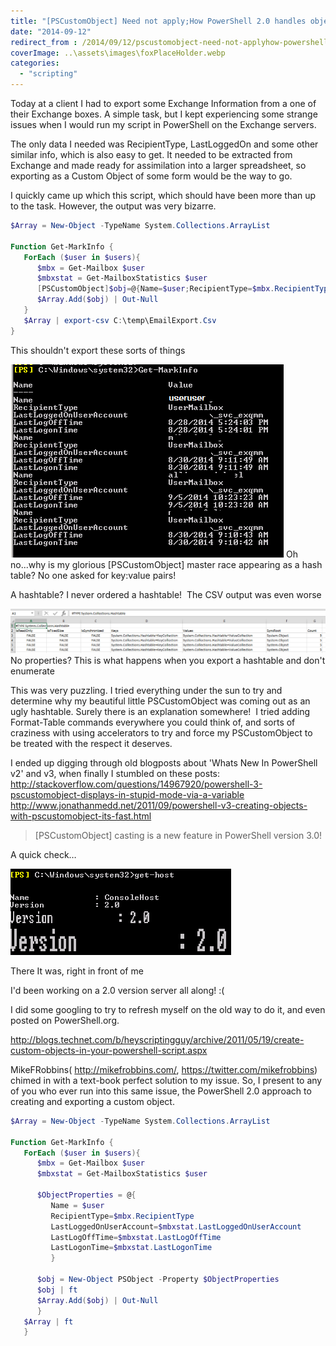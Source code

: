 ```yaml
---
title: "[PSCustomObject] Need not apply;How PowerShell 2.0 handles objects"
date: "2014-09-12"
redirect_from : /2014/09/12/pscustomobject-need-not-applyhow-powershell-2-0-handles-objects
coverImage: ..\assets\images\foxPlaceHolder.webp
categories: 
  - "scripting"
---
```


Today at a client I had to export some Exchange Information from a one of their Exchange boxes. A simple task, but I kept experiencing some strange issues when I would run my script in PowerShell on the Exchange servers.

The only data I needed was RecipientType, LastLoggedOn and some other similar info, which is also easy to get. It needed to be extracted from Exchange and made ready for assimilation into a larger spreadsheet, so exporting as a Custom Object of some form would be the way to go.

I quickly came up which this script, which should have been more than up to the task. However, the output was very bizarre.

```powershell
$Array = New-Object -TypeName System.Collections.ArrayList
 
Function Get-MarkInfo {
   ForEach ($user in $users){
      $mbx = Get-Mailbox $user
      $mbxstat = Get-MailboxStatistics $user
      [PSCustomObject]$obj=@{Name=$user;RecipientType=$mbx.RecipientType;LastLoggedOnUserAccount=$mbxstat.LastLoggedOnUserAccount;LastLogOffTime=$mbxstat.LastLogOffTime;LastLogonTime=$mbxstat.LastLogonTime}
      $Array.Add($obj) | Out-Null
   }
   $Array | export-csv C:\temp\EmailExport.Csv
}
```

This shouldn't export these sorts of things

![PSObjectWeirdness](../assets/images/2014/09/images/psobjectweirdness1.png) Oh no...why is my glorious \[PSCustomObject\] master race appearing as a hash table? No one asked for key:value pairs! 

A hashtable? I never ordered a hashtable!  The CSV output was even worse

![PSObjectWeirdness01](../assets/images/2014/09/images/psobjectweirdness01.png) No properties? This is what happens when you export a hashtable and don't enumerate

This was very puzzling. I tried everything under the sun to try and determine why my beautiful little PSCustomObject was coming out as an ugly hashtable. Surely there is an explanation somewhere!  I tried adding Format-Table commands everywhere you could think of, and sorts of craziness with using accelerators to try and force my PSCustomObject to be treated with the respect it deserves.

I ended up digging through old blogposts about 'Whats New In PowerShell v2' and v3, when finally I stumbled on these posts: http://stackoverflow.com/questions/14967920/powershell-3-pscustomobject-displays-in-stupid-mode-via-a-variable http://www.jonathanmedd.net/2011/09/powershell-v3-creating-objects-with-pscustomobject-its-fast.html

> \[PSCustomObject\] casting is a new feature in PowerShell version 3.0!

A quick check…

![PSObjectWeirdness02](../assets/images/2014/09/images/psobjectweirdness02.png) 

There It was, right in front of me

I'd been working on a 2.0 version server all along! :(

I did some googling to try to refresh myself on the old way to do it, and even posted on PowerShell.org.

http://blogs.technet.com/b/heyscriptingguy/archive/2011/05/19/create-custom-objects-in-your-powershell-script.aspx

MikeFRobbins( http://mikefrobbins.com/, https://twitter.com/mikefrobbins) chimed in with a text-book perfect solution to my issue. So, I present to any of you who ever run into this same issue, the PowerShell 2.0 approach to creating and exporting a custom object.

```powershell
$Array = New-Object -TypeName System.Collections.ArrayList
 
Function Get-MarkInfo {
   ForEach ($user in $users){
      $mbx = Get-Mailbox $user
      $mbxstat = Get-MailboxStatistics $user
 
      $ObjectProperties = @{
         Name = $user
         RecipientType=$mbx.RecipientType
         LastLoggedOnUserAccount=$mbxstat.LastLoggedOnUserAccount
         LastLogOffTime=$mbxstat.LastLogOffTime
         LastLogonTime=$mbxstat.LastLogonTime
         }
 
      $obj = New-Object PSObject -Property $ObjectProperties
      $obj | ft
      $Array.Add($obj) | Out-Null
      }
   $Array | ft
   }
```

